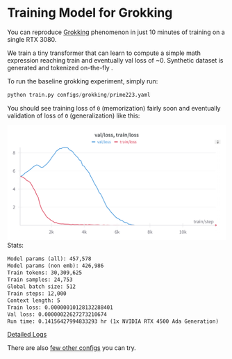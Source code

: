 # Training Model for Grokking

You can reproduce [Grokking](https://arxiv.org/abs/2201.02177) phenomenon in just 10 minutes of training on a single RTX 3080.

We train a tiny transformer that can learn to compute a simple math expression reaching train and eventually val loss of ~0. Synthetic dataset is generated and tokenized on-the-fly .

To run the baseline grokking experiment, simply run:

```python
python train.py configs/grokking/prime223.yaml
```

You should see training loss of `0` (memorization) fairly soon and eventually validation of loss of `0` (generalization) like this:

![Training and Validation Loss](results/grokking/prime223/prime223_baseline.png)
Stats:

```text
Model params (all): 457,578
Model params (non emb): 426,986
Train tokens: 30,309,625
Train samples: 24,753
Global batch size: 512
Train steps: 12,000
Context length: 5
Train loss: 0.00000010128132288401
Val loss: 0.00000022627273210674
Run time: 0.14156427994833293 hr (1x NVIDIA RTX 4500 Ada Generation)
```

[Detailed Logs](results/grokking/prime223/log.txt)

There are also [few other configs](/configs/grokking) you can try.




